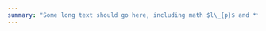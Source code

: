 ```yaml
---
summary: "Some long text should go here, including math $l\_{p}$ and **other** *markup*. Some long text should go here, including math $l\_{p}$ and **other** *markup*. Some long text should go here, including math $l\_{p}$ and **other** *markup*."
---
```


